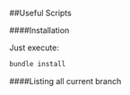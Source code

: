 ##Useful Scripts

####Installation

Just execute:

```bash
bundle install
```

####Listing all current branch